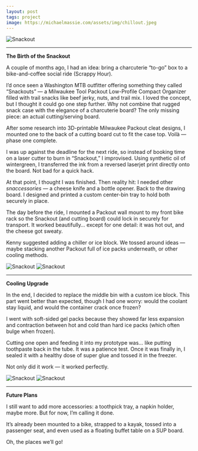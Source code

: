 ```yaml
---
layout: post
tags: project
image: https://michaelmassie.com/assets/img/chillout.jpeg
---
```


![Snackout](https://michaelmassie.com/assets/img/snackout01.jpeg)


---

**The Birth of the Snackout**

A couple of months ago, I had an idea: bring a charcuterie “to-go” box to a bike-and-coffee social ride (Scrappy Hour).

I’d once seen a Washington MTB outfitter offering something they called “Snackouts” — a Milwaukee Tool Packout Low-Profile Compact Organizer filled with trail snacks like beef jerky, nuts, and trail mix. I loved the concept, but I thought it could go one step further. Why not combine that rugged snack case with the elegance of a charcuterie board? The only missing piece: an actual cutting/serving board.

After some research into 3D-printable Milwaukee Packout cleat designs, I mounted one to the back of a cutting board cut to fit the case top. Voilà — phase one complete.

I was up against the deadline for the next ride, so instead of booking time on a laser cutter to burn in “Snackout,” I improvised. Using synthetic oil of wintergreen, I transferred the ink from a reversed laserjet print directly onto the board. Not bad for a quick hack.

At that point, I thought I was finished. Then reality hit: I needed other *snaccessories* — a cheese knife and a bottle opener. Back to the drawing board. I designed and printed a custom center-bin tray to hold both securely in place.

The day before the ride, I mounted a Packout wall mount to my front bike rack so the Snackout (and cutting board) could lock in securely for transport. It worked beautifully… except for one detail: it was hot out, and the cheese got sweaty.

Kenny suggested adding a chiller or ice block. We tossed around ideas — maybe stacking another Packout full of ice packs underneath, or other cooling methods.

![Snackout](https://michaelmassie.com/assets/img/snackout02.jpeg)
![Snackout](https://michaelmassie.com/assets/img/snackout03.jpeg)

---

**Cooling Upgrade**

In the end, I decided to replace the middle bin with a custom ice block. This part went better than expected, though I had one worry: would the coolant stay liquid, and would the container crack once frozen?

I went with soft-sided gel packs because they showed far less expansion and contraction between hot and cold than hard ice packs (which often bulge when frozen).

Cutting one open and feeding it into my prototype was… like putting toothpaste back in the tube. It was a patience test. Once it was finally in, I sealed it with a healthy dose of super glue and tossed it in the freezer.

Not only did it work — it worked perfectly.

![Snackout](https://michaelmassie.com/assets/img/chillout.jpeg)
![Snackout](https://michaelmassie.com/assets/img/chillout01.jpeg)

---

**Future Plans**

I still want to add more accessories: a toothpick tray, a napkin holder, maybe more. But for now, I’m calling it done.

It’s already been mounted to a bike, strapped to a kayak, tossed into a passenger seat, and even used as a floating buffet table on a SUP board.

Oh, the places we’ll go!
